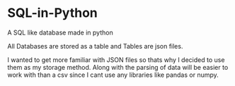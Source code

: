 # SQL-in-Python
A SQL like database made in python

All Databases are stored as a table and Tables are json files. 

I wanted to get more familiar with JSON files so thats why I decided to use them as my storage method. Along with the parsing of data will be easier to work with than a csv since I cant use any libraries like pandas or numpy. 


   

    

